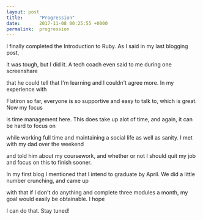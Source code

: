 ```yaml
---
layout: post
title:      "Progression"
date:       2017-11-08 00:25:55 +0000
permalink:  progression
---
```


I finally completed the Introduction to Ruby.  As I said in my last blogging post, 

it was tough, but I did it.  A tech coach even said to me during one screenshare 

that he could tell that I'm learning and I couldn't agree more.  In my experience with 

Flatiron so far, everyone is so supportive and easy to talk to, which is great.  Now my focus 

is time management here.  This does take up alot of time, and again, it can be hard to focus on

while working full time and maintaining a social life as well as sanity.  I met with my dad over the weekend 

and told him about my coursework, and whether or not I should quit my job and focus on this to finish sooner.

In my first blog I mentioned that I intend to graduate by April.  We did a little number crunching, and came up 

with that if I don't do anything and complete three modules a month, my goal would easily be obtainable. I hope 

I can do that.  Stay tuned!
